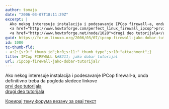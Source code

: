 ```yaml
---
author: tomaja
date: "2006-03-07T18:11:29Z"
excerpt: |
  Ako nekog interesuje instalacija i podesavanje IPCop firewall-a, onda definitivno treba da pogleda sledece linkove<br />
  <a href="http://www.howtoforge.com/perfect_linux_firewall_ipcop">prvi deo tutorijala</a><br />
  <a href="http://www.howtoforge.net/node/1028">drugi deo tutorijala</a>
guid: https://forum.linuxo.org/2006/03/07/ipcop-firewall-jako-dobar-tutorijal/
id: 1080
tc-thumb-fld:
- a:2:{s:9:"_thumb_id";b:0;s:11:"_thumb_type";s:10:"attachment";}
title: IPCop FIREWALL &#8211; jako dobar tutorijal
url: /ipcop-firewall-jako-dobar-tutorijal/
---
```

Ako nekog interesuje instalacija i podesavanje IPCop firewall-a, onda definitivno treba da pogleda sledece linkove  
[prvi deo tutorijala](http://www.howtoforge.com/perfect_linux_firewall_ipcop)  
[drugi deo tutorijala](http://www.howtoforge.net/node/1028)<!--break-->

[Креирај тему форума везану за овај текст](https://linuxo.org/nova-tema-na-forumu/?se_pid=1080)